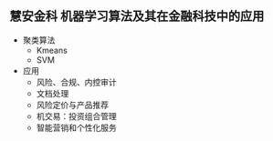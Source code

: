 ## 慧安金科 机器学习算法及其在金融科技中的应用

- 聚类算法
  - Kmeans
  - SVM
- 应用
  - 风险、合规、内控审计
  - 文档处理
  - 风险定价与产品推荐
  - 机交易：投资组合管理
  - 智能营销和个性化服务